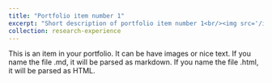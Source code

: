 ```yaml
---
title: "Portfolio item number 1"
excerpt: "Short description of portfolio item number 1<br/><img src='/images/500x300.png'>"
collection: research-experience
---
```


This is an item in your portfolio. It can be have images or nice text. If you name the file .md, it will be parsed as markdown. If you name the file .html, it will be parsed as HTML. 

